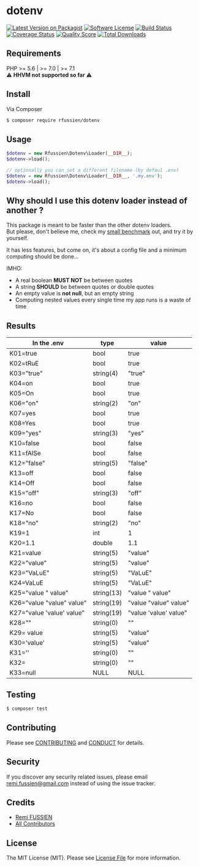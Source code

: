 # dotenv

[![Latest Version on Packagist][ico-version]][link-packagist]
[![Software License][ico-license]](LICENSE.md)
[![Build Status][ico-travis]][link-travis]
[![Coverage Status][ico-scrutinizer]][link-scrutinizer]
[![Quality Score][ico-code-quality]][link-code-quality]
[![Total Downloads][ico-downloads]][link-downloads]

## Requirements

PHP >= 5.6 | >= 7.0 | >= 7.1 <br>
:warning:
**HHVM not supported so far**
:warning:

## Install

Via Composer

``` bash
$ composer require rfussien/dotenv
```

## Usage

``` php
$dotenv = new Rfussien\Dotenv\Loader(__DIR__);
$dotenv->load();

// optionally you can set a different filename (by defaul .env)
$dotenv = new Rfussien\Dotenv\Loader(__DIR__, '.my.env');
$dotenv->load();

```

## Why should I use this dotenv loader instead of another ?

This package is meant to be faster than the other dotenv loaders.<br>
But please, don't believe me, check my [small benchmark](https://github.com/rfussien/dotenv-benchmark) out, and try it by yourself.

It has less features, but come on, it's about a config file and a minimum
computing should be done...

IMHO:
 - A real boolean **MUST NOT** be between quotes
 - A string **SHOULD** be between quotes or double quotes
 - An empty value is **not null**, but an empty string
 - Computing nested values every single time my app runs is a waste of time

## Results

| In the .env                       | type       | value                 |
|-----------------------------------|------------|-----------------------|
| K01=true                          | bool       | true                  |
| K02=tRuE                          | bool       | true                  |
| K03="true"                        | string(4)  | "true"                |
| K04=on                            | bool       | true                  |
| K05=On                            | bool       | true                  |
| K06="on"                          | string(2)  | "on"                  |
| K07=yes                           | bool       | true                  |
| K08=Yes                           | bool       | true                  |
| K09="yes"                         | string(3)  | "yes"                 |
| K10=false                         | bool       | false                 |
| K11=fAlSe                         | bool       | false                 |
| K12="false"                       | string(5)  | "false"               |
| K13=off                           | bool       | false                 |
| K14=Off                           | bool       | false                 |
| K15="off"                         | string(3)  | "off"                 |
| K16=no                            | bool       | false                 |
| K17=No                            | bool       | false                 |
| K18="no"                          | string(2)  | "no"                  |
| K19=1                             | int        | 1                     |
| K20=1.1                           | double     | 1.1                   |
| K21=value                         | string(5)  | "value"               |
| K22="value"                       | string(5)  | "value"               |
| K23="VaLuE"                       | string(5)  | "VaLuE"               |
| K24=VaLuE                         | string(5)  | "VaLuE"               |
| K25="value \" value"              | string(13) | "value " value"       |
| K26="value \"value\" value"       | string(19) | "value "value" value" |
| K27="value 'value' value"         | string(19) | "value 'value' value" |
| K28=""                            | string(0)  | ""                    |
| K29=                        value | string(5)  | "value"               |
| K30='value'                       | string(5)  | "value"               |
| K31=''                            | string(0)  | ""                    |
| K32=                              | string(0)  | ""                    |
| K33=null                          | NULL       | NULL                  |

## Testing

``` bash
$ composer test
```

## Contributing

Please see [CONTRIBUTING](CONTRIBUTING.md) and [CONDUCT](CONDUCT.md) for details.

## Security

If you discover any security related issues, please email remi.fussien@gmail.com instead of using the issue tracker.

## Credits

- [Remi FUSSIEN][link-author]
- [All Contributors][link-contributors]

## License

The MIT License (MIT). Please see [License File](LICENSE.md) for more information.

[ico-version]: https://img.shields.io/packagist/v/rfussien/dotenv.svg?style=flat-square
[ico-license]: https://img.shields.io/badge/license-MIT-brightgreen.svg?style=flat-square
[ico-travis]: https://img.shields.io/travis/rfussien/dotenv/master.svg?style=flat-square
[ico-scrutinizer]: https://img.shields.io/scrutinizer/coverage/g/rfussien/dotenv.svg?style=flat-square
[ico-code-quality]: https://img.shields.io/scrutinizer/g/rfussien/dotenv.svg?style=flat-square
[ico-downloads]: https://img.shields.io/packagist/dt/rfussien/dotenv.svg?style=flat-square

[link-packagist]: https://packagist.org/packages/rfussien/dotenv
[link-travis]: https://travis-ci.org/rfussien/dotenv
[link-scrutinizer]: https://scrutinizer-ci.com/g/rfussien/dotenv/code-structure
[link-code-quality]: https://scrutinizer-ci.com/g/rfussien/dotenv
[link-downloads]: https://packagist.org/packages/rfussien/dotenv
[link-author]: https://github.com/rfussien
[link-contributors]: ../../contributors
